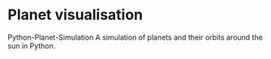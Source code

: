 # Planet visualisation
 Python-Planet-Simulation
A simulation of planets and their orbits around the sun in Python.
